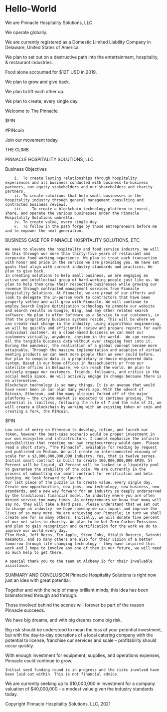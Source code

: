 # Hello-World

We are Pinnacle Hospitality Solutions, LLC. 

We operate globally.

We are currently registered as a Domestic Limited Liability Company in Delaware, United States of America.

We plan to set out on a destructive path into the entertainment, hospitality, & restaurant industries. 

Food alone accounted for $12T USD in 2019.  

We plan to grow and give back. 

We plan to lift each other up.

We plan to create, every single day.

Welcome to The Pinnacle.

$PIN

#PINcoin

Join our movement today. 



THE CLIMB

PINNACLE HOSPITALITY SOLUTIONS, LLC

Business Objectives

        i.	To create lasting relationships through hospitality experiences and all business conducted with business-to-business partners, our equity stakeholders and our shareholders and charity partners.
        ii.	To create solutions that help small businesses in the hospitality industry through general management consulting and contracted business reviews.
        iii.	To create a blockchain technology platform to invest, share, and operate the various businesses under the Pinnacle Hospitality Solutions umbrella. 
        iv.	To create value, every single day. 
        v.	To follow in the path forge by those entrepreneurs before me and to empower the next generation. 


BUSINESS CASE FOR PINNACLE HOSPITALITY SOLUTIONS, ETC.

    We seek to elevate the hospitality and food service industry. We will do this through our more than thirty-five years of restaurant and corporate food working experience. We plan to treat each transaction with honor and pride in the service we are providing you. We have set goals that align with current industry standards and practices. We plan to give back. 
    In creating solutions to help small business, we are engaging an active and intellectual group of hard-working people just like us. We plan to help them grow their respective businesses while growing our revenue through contracted management services from Pinnacle Hospitality Solutions. At Pinnacle, we are proud of our efforts and look to delegate the in-person work to contractors that have been properly vetted and will grow with Pinnacle. We will continue to employ Search Engine Optimization technology to promote our website and search results on Google, Bing, and any other related search software. We plan to offer Software as a Service to our customers, in that the proprietary business systems reside. This will be where we can create real change in the industry, using algorithmic engineering, we will be quickly and efficiently review and prepare reports for each individual customer. As a cloud-based business we can meet our customers virtually, anywhere, anytime in the world.  We can review all the tangible business data without ever stepping foot into it. During the pandemic, the realization of a global concept became more attainable. Through the massive implementation and adoption of virtual meeting products we can meet more people than we ever could before. Our plan to compile data is a proprietary in-house engineered data system. Based in our home offices in Massachusetts or from our satellite offices in Delaware, we can reach the world. We plan to actively engage our customers, friends, followers, and critics in the social media space. We will actively engage in change because there is no alternative.
    Blockchain technology is so many things. It is an avenue that would have never been in our plan many years ago. With the advent of Bitcoin, Ethereum, and the many altcoins forked off of the major platforms – the crypto market is expected to continue growing. The potential is limitless, following the rule of 7 and the rule of 21, we will create a blockchain by working with an existing token or coin and creating a fork, the PINcoin.  

$PIN 

    Low cost of entry on Ethereum to develop, refine, and launch our token, however the best-case scenario would be proper investment in our own ecosystem and infrastructure. I cannot emphasize the infinite possibilities that creating our own cryptocurrency would open. Please read a short story, “The Pinnacle”, available for reading by request and published on Medium. We will create an interconnected economy of scale for a $3,000,000,000,000 industry. Yes, that is twelve zeroes. Initial smart contract is built to create 100,000,000,000 $PIN. 57 Percent will be liquid, 43 Percent will be locked in a liquidity pool to guarantee the stability of the coin. We are currently in the process of submitting our smart contract for verification and beta testing. We look forward to launch. 
    Our last piece of the puzzle is to create value, every single day. Create new opportunities, new jobs, new technology, new business, new standards, and a new way forward for an industry so deeply underserved by the traditional financial model. An industry where you are often denied service too many times. As entrepreneurs we know that many will say no, they will take a hard pass. Please understand that we set out to change an industry- we hope someday we can impact and improve the lives of so many more. We are achieving our Pinnacle; in turn we shall create one for so many others. Initially, we will donate five percent of our net sales to charity. We plan to be Net-Zero Carbon Emissions and plan to gain recognition and certification for the work we do to improve our world every day. 
    Elon Musk, Jeff Bezos, Tim Apple, Steve Jobs, Vitalik Buterin, Satoshi Nakamoto, and so many others are also for their vision of a better tomorrow through life changing technology – they have inspired this work and I hope to involve any one of them in our future, we will need so much help to get there. 
    
    A special thank you to the team at Alchemy.io for their invaluable assistance.


SUMMARY AND CONCLUSION
  Pinnacle Hospitality Solutions is right now just an idea with great potential. 
  
  Together and with the help of many brilliant minds, this idea has been brainstormed through and through. 
  
  Those involved behind the scenes will forever be part of the reason Pinnacle succeeds. 
  
  We have big dreams, and with big dreams come big risk. 
  
  Big risk should be understood to mean the loss of your potential investment, but with the day-to-day operations of a local catering company with the potential to license, franchise our services and scale – profitability should occur quickly. 
  
  With enough investment for equipment, supplies, and operations expenses, Pinnacle could continue to grow. 


    Initial seed funding round is in progress and the risks involved have been laid out within. This is not financial advice. 

  We are currently seeking up to $10,000,000 in investment for a company valuation of $40,000,000 – a modest value given the industry standards today.


Copyright Pinnacle Hospitality Solutions, LLC, 2021

